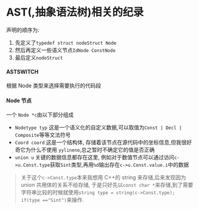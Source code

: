 # AST(,抽象语法树)相关的纪录

声明的顺序为:
1. 先定义了`typedef struct nodeStruct Node`
1. 然后再定义一些语义节点`IdNode ConstNode`
1. 最后定义`nodeStruct`

#### ASTSWITCH 
根据 Node 类型来选择需要执行的代码段

#### Node 节点
一个 `Node *c`由以下部分组成
- `Nodetype typ` 这是一个语义化的自定义数据,可以取值为`Const | Decl | Composite`等等文法符号
- `Coord coord` 这是一个结构体, 存储着该节点在源代码中的坐标信息,但我很好奇它为什么不使用 `yylineno`,总之暂时不确定它的值是否正确
- `union u` 关键的数据信息都存在这里, 例如对于数值节点可以通过访问`c->u.Const.type`获取`Sint`类型,再用`%d`输出存在`c->u.Const.value.i`中的数据
>关于这个`c->Const.type`本来我想用 C++的 string 来存储,后来发现因为 union 共用体的关系不给存储, 于是只好先以`const char *`来存储,到了需要字符串比较的时候就使用`string type = string(c->Const.type); if(type =="Sint")`来操作.
